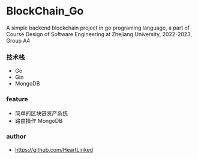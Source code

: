 # BlockChain_Go
A simple backend blockchain project in go programing language, a part of Course Design of Software Engineering at Zhejiang University, 2022-2023, Group A4

### 技术栈

- Go
- Gin
- MongoDB

### feature

- 简单的区块链资产系统
- 路由操作 MongoDB 

### author

- https://github.com/HeartLinked


